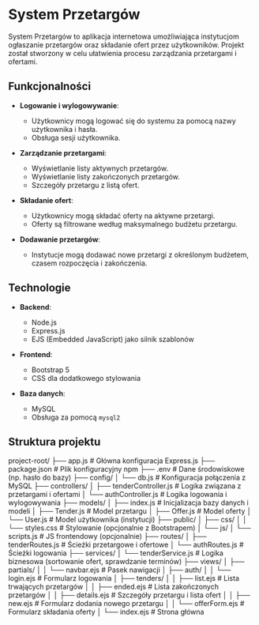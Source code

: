 # System Przetargów

System Przetargów to aplikacja internetowa umożliwiająca instytucjom ogłaszanie przetargów oraz składanie ofert przez użytkowników. Projekt został stworzony w celu ułatwienia procesu zarządzania przetargami i ofertami.

## Funkcjonalności

- **Logowanie i wylogowywanie**:
  - Użytkownicy mogą logować się do systemu za pomocą nazwy użytkownika i hasła.
  - Obsługa sesji użytkownika.

- **Zarządzanie przetargami**:
  - Wyświetlanie listy aktywnych przetargów.
  - Wyświetlanie listy zakończonych przetargów.
  - Szczegóły przetargu z listą ofert.

- **Składanie ofert**:
  - Użytkownicy mogą składać oferty na aktywne przetargi.
  - Oferty są filtrowane według maksymalnego budżetu przetargu.

- **Dodawanie przetargów**:
  - Instytucje mogą dodawać nowe przetargi z określonym budżetem, czasem rozpoczęcia i zakończenia.

## Technologie

- **Backend**:
  - Node.js
  - Express.js
  - EJS (Embedded JavaScript) jako silnik szablonów

- **Frontend**:
  - Bootstrap 5
  - CSS dla dodatkowego stylowania

- **Baza danych**:
  - MySQL
  - Obsługa za pomocą `mysql2`

## Struktura projektu
project-root/
├── app.js                            # Główna konfiguracja Express.js
├── package.json                      # Plik konfiguracyjny npm
├── .env                              # Dane środowiskowe (np. hasło do bazy)
├── config/
│   └── db.js                         # Konfiguracja połączenia z MySQL
├── controllers/
│   ├── tenderController.js           # Logika związana z przetargami i ofertami
│   └── authController.js             # Logika logowania i wylogowywania
├── models/
│   ├── index.js                      # Inicjalizacja bazy danych i modeli
│   ├── Tender.js                     # Model przetargu
│   ├── Offer.js                      # Model oferty
│   └── User.js                       # Model użytkownika (instytucji)
├── public/
│   ├── css/
│   │   └── styles.css                # Stylowanie (opcjonalnie z Bootstrapem)
│   └── js/
│       └── scripts.js                # JS frontendowy (opcjonalnie)
├── routes/
│   ├── tenderRoutes.js               # Ścieżki przetargowe i ofertowe
│   └── authRoutes.js                 # Ścieżki logowania
├── services/
│   └── tenderService.js              # Logika biznesowa (sortowanie ofert, sprawdzanie terminów)
├── views/
│   ├── partials/
│   │   └── navbar.ejs                # Pasek nawigacji
│   ├── auth/
│   │   └── login.ejs                 # Formularz logowania
│   ├── tenders/
│   │   ├── list.ejs                  # Lista trwających przetargów
│   │   ├── ended.ejs                 # Lista zakończonych przetargów
│   │   ├── details.ejs               # Szczegóły przetargu i lista ofert
│   │   ├── new.ejs                   # Formularz dodania nowego przetargu
│   │   └── offerForm.ejs             # Formularz składania oferty
│   └── index.ejs                     # Strona główna